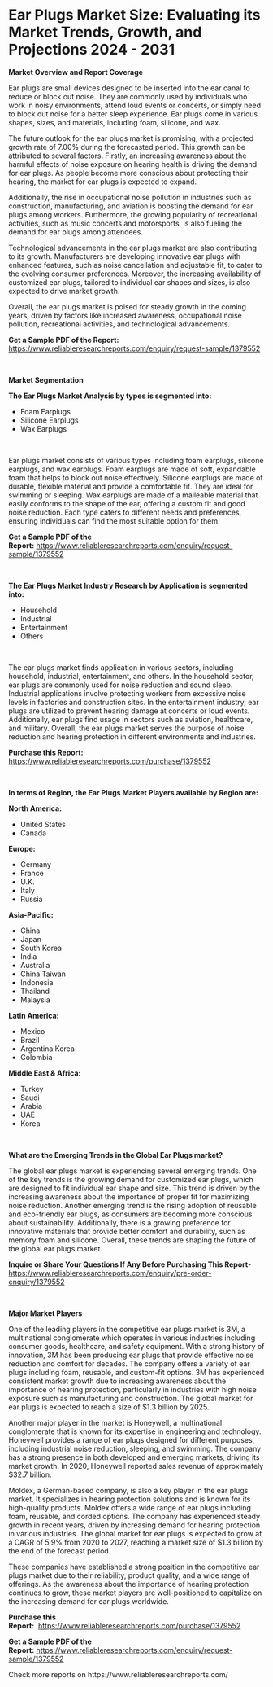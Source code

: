 <p><h1>Ear Plugs Market Size: Evaluating its Market Trends, Growth, and Projections 2024 - 2031</h1></p><p><strong>Market Overview and Report Coverage</strong></p>
<p><p>Ear plugs are small devices designed to be inserted into the ear canal to reduce or block out noise. They are commonly used by individuals who work in noisy environments, attend loud events or concerts, or simply need to block out noise for a better sleep experience. Ear plugs come in various shapes, sizes, and materials, including foam, silicone, and wax.</p><p>The future outlook for the ear plugs market is promising, with a projected growth rate of 7.00% during the forecasted period. This growth can be attributed to several factors. Firstly, an increasing awareness about the harmful effects of noise exposure on hearing health is driving the demand for ear plugs. As people become more conscious about protecting their hearing, the market for ear plugs is expected to expand.</p><p>Additionally, the rise in occupational noise pollution in industries such as construction, manufacturing, and aviation is boosting the demand for ear plugs among workers. Furthermore, the growing popularity of recreational activities, such as music concerts and motorsports, is also fueling the demand for ear plugs among attendees.</p><p>Technological advancements in the ear plugs market are also contributing to its growth. Manufacturers are developing innovative ear plugs with enhanced features, such as noise cancellation and adjustable fit, to cater to the evolving consumer preferences. Moreover, the increasing availability of customized ear plugs, tailored to individual ear shapes and sizes, is also expected to drive market growth.</p><p>Overall, the ear plugs market is poised for steady growth in the coming years, driven by factors like increased awareness, occupational noise pollution, recreational activities, and technological advancements.</p></p>
<p><strong>Get a Sample PDF of the Report:</strong> <a href="https://www.reliableresearchreports.com/enquiry/request-sample/1379552">https://www.reliableresearchreports.com/enquiry/request-sample/1379552</a></p>
<p>&nbsp;</p>
<p><strong>Market Segmentation</strong></p>
<p><strong>The Ear Plugs Market Analysis by types is segmented into:</strong></p>
<p><ul><li>Foam Earplugs</li><li>Silicone Earplugs</li><li>Wax Earplugs</li></ul></p>
<p>&nbsp;</p>
<p><p>Ear plugs market consists of various types including foam earplugs, silicone earplugs, and wax earplugs. Foam earplugs are made of soft, expandable foam that helps to block out noise effectively. Silicone earplugs are made of durable, flexible material and provide a comfortable fit. They are ideal for swimming or sleeping. Wax earplugs are made of a malleable material that easily conforms to the shape of the ear, offering a custom fit and good noise reduction. Each type caters to different needs and preferences, ensuring individuals can find the most suitable option for them.</p></p>
<p><strong>Get a Sample PDF of the Report:</strong>&nbsp;<a href="https://www.reliableresearchreports.com/enquiry/request-sample/1379552">https://www.reliableresearchreports.com/enquiry/request-sample/1379552</a></p>
<p>&nbsp;</p>
<p><strong>The Ear Plugs Market Industry Research by Application is segmented into:</strong></p>
<p><ul><li>Household</li><li>Industrial</li><li>Entertainment</li><li>Others</li></ul></p>
<p>&nbsp;</p>
<p><p>The ear plugs market finds application in various sectors, including household, industrial, entertainment, and others. In the household sector, ear plugs are commonly used for noise reduction and sound sleep. Industrial applications involve protecting workers from excessive noise levels in factories and construction sites. In the entertainment industry, ear plugs are utilized to prevent hearing damage at concerts or loud events. Additionally, ear plugs find usage in sectors such as aviation, healthcare, and military. Overall, the ear plugs market serves the purpose of noise reduction and hearing protection in different environments and industries.</p></p>
<p><strong>Purchase this Report:</strong>&nbsp; <a href="https://www.reliableresearchreports.com/purchase/1379552">https://www.reliableresearchreports.com/purchase/1379552</a></p>
<p>&nbsp;</p>
<p><strong>In terms of Region, the Ear Plugs Market Players available by Region are:</strong></p>
<p>
    <p> <strong> North America: </strong>
        <ul>
            <li>United States</li>
            <li>Canada</li>
        </ul>
        </p> 
    <p> <strong> Europe: </strong>
        <ul>
            <li>Germany</li>
            <li>France</li>
            <li>U.K.</li>
            <li>Italy</li>
            <li>Russia</li>
        </ul>
        </p> 
    <p> <strong> Asia-Pacific: </strong>
        <ul>
            <li>China</li>
            <li>Japan</li>
            <li>South Korea</li>
            <li>India</li>
            <li>Australia</li>
            <li>China Taiwan</li>
            <li>Indonesia</li>
            <li>Thailand</li>
            <li>Malaysia</li>
        </ul>
        </p> 
    <p> <strong> Latin America: </strong>
        <ul>
            <li>Mexico</li>
            <li>Brazil</li>
            <li>Argentina Korea</li>
            <li>Colombia</li>
        </ul>
        </p> 
    <p> <strong> Middle East & Africa: </strong>
        <ul>
            <li>Turkey</li>
            <li>Saudi</li>
            <li>Arabia</li>
            <li>UAE</li>
            <li>Korea</li>
        </ul>
    </p>
    </p>
<p>&nbsp;</p>
<p><strong>What are the Emerging Trends in the Global Ear Plugs market?</strong></p>
<p><p>The global ear plugs market is experiencing several emerging trends. One of the key trends is the growing demand for customized ear plugs, which are designed to fit individual ear shape and size. This trend is driven by the increasing awareness about the importance of proper fit for maximizing noise reduction. Another emerging trend is the rising adoption of reusable and eco-friendly ear plugs, as consumers are becoming more conscious about sustainability. Additionally, there is a growing preference for innovative materials that provide better comfort and durability, such as memory foam and silicone. Overall, these trends are shaping the future of the global ear plugs market.</p></p>
<p><strong>Inquire or Share Your Questions If Any Before Purchasing This Report</strong>- <a href="https://www.reliableresearchreports.com/enquiry/pre-order-enquiry/1379552">https://www.reliableresearchreports.com/enquiry/pre-order-enquiry/1379552</a></p>
<p>&nbsp;</p>
<p><strong>Major Market Players</strong></p>
<p><p>One of the leading players in the competitive ear plugs market is 3M, a multinational conglomerate which operates in various industries including consumer goods, healthcare, and safety equipment. With a strong history of innovation, 3M has been producing ear plugs that provide effective noise reduction and comfort for decades. The company offers a variety of ear plugs including foam, reusable, and custom-fit options. 3M has experienced consistent market growth due to increasing awareness about the importance of hearing protection, particularly in industries with high noise exposure such as manufacturing and construction. The global market for ear plugs is expected to reach a size of $1.3 billion by 2025.</p><p>Another major player in the market is Honeywell, a multinational conglomerate that is known for its expertise in engineering and technology. Honeywell provides a range of ear plugs designed for different purposes, including industrial noise reduction, sleeping, and swimming. The company has a strong presence in both developed and emerging markets, driving its market growth. In 2020, Honeywell reported sales revenue of approximately $32.7 billion.</p><p>Moldex, a German-based company, is also a key player in the ear plugs market. It specializes in hearing protection solutions and is known for its high-quality products. Moldex offers a wide range of ear plugs including foam, reusable, and corded options. The company has experienced steady growth in recent years, driven by increasing demand for hearing protection in various industries. The global market for ear plugs is expected to grow at a CAGR of 5.9% from 2020 to 2027, reaching a market size of $1.3 billion by the end of the forecast period.</p><p>These companies have established a strong position in the competitive ear plugs market due to their reliability, product quality, and a wide range of offerings. As the awareness about the importance of hearing protection continues to grow, these market players are well-positioned to capitalize on the increasing demand for ear plugs worldwide.</p></p>
<p><strong>Purchase this Report:</strong>&nbsp;&nbsp;<a href="https://www.reliableresearchreports.com/purchase/1379552">https://www.reliableresearchreports.com/purchase/1379552</a></p>
<p></p>
<p><strong>Get a Sample PDF of the Report:</strong>&nbsp;<a href="https://www.reliableresearchreports.com/enquiry/request-sample/1379552">https://www.reliableresearchreports.com/enquiry/request-sample/1379552</a></p>
<p>Check more reports on https://www.reliableresearchreports.com/</p>